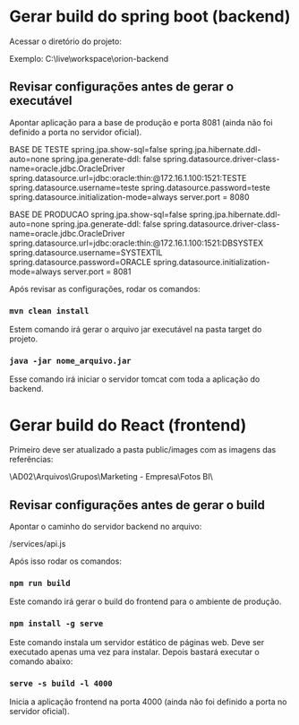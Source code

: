 # Gerar build do spring boot (backend)

Acessar o diretório do projeto:

Exemplo: C:\live\workspace\orion-backend

## Revisar configurações antes de gerar o executável

Apontar aplicação para a base de produção e porta 8081 (ainda não foi definido a porta no servidor oficial).

BASE DE TESTE
spring.jpa.show-sql=false
spring.jpa.hibernate.ddl-auto=none
spring.jpa.generate-ddl: false
spring.datasource.driver-class-name=oracle.jdbc.OracleDriver
spring.datasource.url=jdbc\:oracle\:thin\:@172.16.1.100\:1521\:TESTE
spring.datasource.username=teste
spring.datasource.password=teste
spring.datasource.initialization-mode=always
server.port = 8080

BASE DE PRODUCAO
spring.jpa.show-sql=false
spring.jpa.hibernate.ddl-auto=none
spring.jpa.generate-ddl: false
spring.datasource.driver-class-name=oracle.jdbc.OracleDriver
spring.datasource.url=jdbc\:oracle\:thin\:@172.16.1.100\:1521\:DBSYSTEX
spring.datasource.username=SYSTEXTIL
spring.datasource.password=ORACLE
spring.datasource.initialization-mode=always
server.port = 8081


Após revisar as configurações, rodar os comandos:

### `mvn clean install`

Estem comando irá gerar o arquivo jar executável na pasta target do projeto.


### `java -jar nome_arquivo.jar`

Esse comando irá iniciar o servidor tomcat com toda a aplicação do backend.


# Gerar build do React (frontend)

Primeiro deve ser atualizado a pasta public/images com as imagens das referências:

\\AD02\Arquivos\Grupos\Marketing - Empresa\Fotos BI\


## Revisar configurações antes de gerar o build

Apontar o caminho do servidor backend no arquivo:

/services/api.js

Após isso rodar os comandos:

### `npm run build`

Este comando irá gerar o build do frontend para o ambiente de produção.

### `npm install -g serve`

Este comando instala um servidor estático de páginas web.
Deve ser executado apenas uma vez para instalar.
Depois bastará executar o comando abaixo:

### `serve -s build -l 4000`

Inicia a aplicação frontend na porta 4000 (ainda não foi definido a porta no servidor oficial). 
